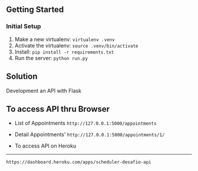 Getting Started
---------------

### Initial Setup ###
1. Make a new virtualenv: ``virtualenv .venv``
2. Activate the virtualenv: ``source .venv/bin/activate``
3. Install: ``pip install -r requirements.txt``
4. Run the server: ``python run.py``

Solution
-------------------
Development an API with Flask

To access API thru Browser
------------------------------
* List of Appointments
 ``http://127.0.0.1:5000/appointments`` 

* Detail Appointments'
 ``http://127.0.0.1:5000/appointments/1/``


* To access API on Heroku
------------------------------
``https://dashboard.heroku.com/apps/scheduler-desafio-api``
